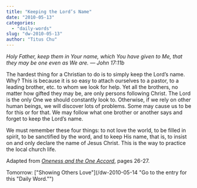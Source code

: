 ```yaml
---
title: "Keeping the Lord’s Name"
date: "2010-05-13"
categories: 
  - "daily-words"
slug: "dw-2010-05-13"
author: "Titus Chu"
---
```


_Holy Father, keep them in Your name, which You have given to Me, that they may be one even as We are. — John 17:11b_

The hardest thing for a Christian to do is to simply keep the Lord’s name. Why? This is because it is so easy to attach ourselves to a pastor, to a leading brother, etc. to whom we look for help. Yet all the brothers, no matter how gifted they may be, are only persons following Christ. The Lord is the only One we should constantly look to. Otherwise, if we rely on other human beings, we will discover lots of problems. Some may cause us to be for this or for that. We may follow what one brother or another says and forget to keep the Lord’s name.

We must remember these four things: to not love the world, to be filled in spirit, to be sanctified by the word, and to keep His name, that is, to insist on and only declare the name of Jesus Christ. This is the way to practice the local church life.

Adapted from [_Oneness and the One Accord_](/book-oneness/ "Go to the listing for this book."), pages 26-27.

Tomorrow: ["Showing Others Love"](/dw-2010-05-14 "Go to the entry for this "Daily Word."")
